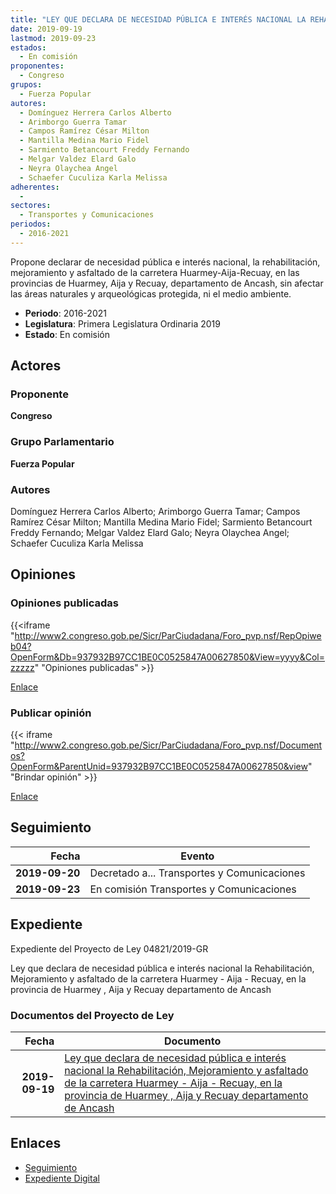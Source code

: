 ```yaml
---
title: "LEY QUE DECLARA DE NECESIDAD PÚBLICA E INTERÉS NACIONAL LA REHABILITACIÓN, MEJORAMIENTO Y ASFALTADO DE LA CARRETERA HUARMEY-AIJA-RECUAY, EN LAS PROVINCIAS DE HUARMEY, AIJA Y RECUAY, DEPARTAMENTO DE ANCASH"
date: 2019-09-19
lastmod: 2019-09-23
estados: 
  - En comisión
proponentes: 
  - Congreso
grupos: 
  - Fuerza Popular
autores: 
  - Domínguez Herrera Carlos Alberto
  - Arimborgo Guerra Tamar
  - Campos Ramírez César Milton
  - Mantilla Medina Mario Fidel
  - Sarmiento Betancourt Freddy Fernando
  - Melgar Valdez Elard Galo
  - Neyra Olaychea Angel
  - Schaefer Cuculiza Karla Melissa
adherentes: 
  - 
sectores: 
  - Transportes y Comunicaciones
periodos: 
  - 2016-2021
---
```


Propone declarar de necesidad pública e interés nacional, la rehabilitación, mejoramiento y asfaltado de la carretera Huarmey-Aija-Recuay, en las provincias de Huarmey, Aija y Recuay, departamento de Ancash, sin afectar las áreas naturales y arqueológicas protegida, ni el medio ambiente.

- **Periodo**: 2016-2021
- **Legislatura**: Primera Legislatura Ordinaria 2019
- **Estado**: En comisión

## Actores

### Proponente

**Congreso**

### Grupo Parlamentario

**Fuerza Popular**

### Autores

Domínguez Herrera Carlos Alberto; Arimborgo Guerra Tamar; Campos Ramírez César Milton; Mantilla Medina Mario Fidel; Sarmiento Betancourt Freddy Fernando; Melgar Valdez Elard Galo; Neyra Olaychea Angel; Schaefer Cuculiza Karla Melissa


## Opiniones

### Opiniones publicadas

{{<iframe "http://www2.congreso.gob.pe/Sicr/ParCiudadana/Foro_pvp.nsf/RepOpiweb04?OpenForm&Db=937932B97CC1BE0C0525847A00627850&View=yyyy&Col=zzzzz" "Opiniones publicadas" >}}

[Enlace](http://www2.congreso.gob.pe/Sicr/ParCiudadana/Foro_pvp.nsf/RepOpiweb04?OpenForm&Db=937932B97CC1BE0C0525847A00627850&View=yyyy&Col=zzzzz)
### Publicar opinión

{{< iframe "http://www2.congreso.gob.pe/Sicr/ParCiudadana/Foro_pvp.nsf/Documentos?OpenForm&ParentUnid=937932B97CC1BE0C0525847A00627850&view" "Brindar opinión" >}}

[Enlace](http://www2.congreso.gob.pe/Sicr/ParCiudadana/Foro_pvp.nsf/Documentos?OpenForm&ParentUnid=937932B97CC1BE0C0525847A00627850&view)

## Seguimiento

| Fecha | Evento |
|------:|--------|
| **2019-09-20** | Decretado a... Transportes y Comunicaciones|
| **2019-09-23** | En comisión Transportes y Comunicaciones|


## Expediente

Expediente del Proyecto de Ley 04821/2019-GR

Ley que declara de necesidad pública e interés nacional la Rehabilitación, Mejoramiento y asfaltado de la carretera Huarmey - Aija - Recuay, en la provincia de Huarmey , Aija y Recuay departamento de Ancash


### Documentos del Proyecto de Ley

| Fecha | Documento |
|------:|--------|
| **2019-09-19** | [Ley que declara de necesidad pública e interés nacional la Rehabilitación, Mejoramiento y asfaltado de la carretera Huarmey - Aija - Recuay, en la provincia de Huarmey , Aija y Recuay departamento de Ancash](http://www.leyes.congreso.gob.pe/Documentos/2016_2021/Proyectos_de_Ley_y_de_Resoluciones_Legislativas/PL0481920190918.pdf) |

## Enlaces 

- [Seguimiento](http://www2.congreso.gob.pe/Sicr/TraDocEstProc/CLProLey2016.nsf/f7fff46988ca05b1052578e100829cc7/9eeedd0915101dd20525847a006186c0?OpenDocument)
- [Expediente Digital](http://www2.congreso.gob.pe/Sicr/TraDocEstProc/CLProLey2016.nsf/f7fff46988ca05b1052578e100829cc7/9eeedd0915101dd20525847a006186c0?OpenDocument&Click=05257FB7005EB655.eb71d0cf91d8294e05256cdf006b5706/$Body/0.1C6C)
